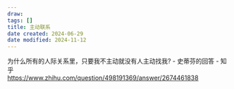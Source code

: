 ```yaml
---
draw:
tags: []
title: 主动联系
date created: 2024-06-29
date modified: 2024-11-12
---
```


为什么所有的人际关系里，只要我不主动就没有人主动找我? - 史蒂芬的回答 - 知乎  
https://www.zhihu.com/question/498191369/answer/2674461838
